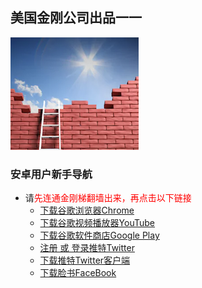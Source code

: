 ## 美国金刚公司出品一一

![image](l-w-s-athird.png)


### 安卓用户新手导航
- 请<font color="Red">先连通金刚梯翻墙出来，再点击以下链接</font>
  - [下载谷歌浏览器Chrome](https://a2zitpro.github.io/web/downloadchrome)
  - [下载谷歌视频播放器YouTube](https://youtube.cn.uptodown.com/android/download)
  - [下载谷歌软件商店Google Play]()
  - [注册 或 登录推特Twitter](https://mobile.twitter.com/)
  - [下载推特Twitter客户端](https://play.google.com/store/apps/details?id=com.twitter.android&hl=zh_CN&referrer=utm_source%3Dgoogle%26utm_medium%3Dorganic%26utm_term%3D推特下载&pcampaignid=APPU_1_v0nBXdjgFtDL-gSV7KOgCg)
  - [下载脸书FaceBook]()
